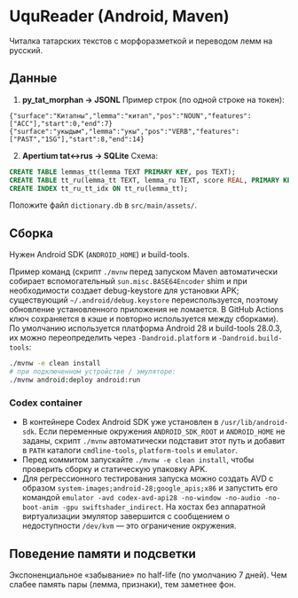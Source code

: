 # UquReader (Android, Maven)

Читалка татарских текстов с морфоразметкой и переводом лемм на русский.

## Данные

1) **py_tat_morphan → JSONL**
Пример строк (по одной строке на токен):
```
{"surface":"Китапны","lemma":"китап","pos":"NOUN","features":["ACC"],"start":0,"end":7}
{"surface":"укыдым","lemma":"укы","pos":"VERB","features":["PAST","1SG"],"start":8,"end":14}
```

2) **Apertium tat↔rus → SQLite**
Схема:
```sql
CREATE TABLE lemmas_tt(lemma TEXT PRIMARY KEY, pos TEXT);
CREATE TABLE tt_ru(lemma_tt TEXT, lemma_ru TEXT, score REAL, PRIMARY KEY(lemma_tt, lemma_ru));
CREATE INDEX tt_ru_tt_idx ON tt_ru(lemma_tt);
```
Положите файл `dictionary.db` в `src/main/assets/`.

## Сборка
Нужен Android SDK (`ANDROID_HOME`) и build-tools.

Пример команд (скрипт `./mvnw` перед запуском Maven автоматически собирает вспомогательный `sun.misc.BASE64Encoder` shim и при необходимости создает debug-keystore для установки APK; существующий `~/.android/debug.keystore` переиспользуется, поэтому обновление установленного приложения не ломается. В GitHub Actions ключ сохраняется в кэше и повторно используется между сборками). По умолчанию используется платформа Android 28 и build-tools 28.0.3, их можно переопределить через `-Dandroid.platform` и `-Dandroid.build-tools`:
```bash
./mvnw -e clean install
# при подключенном устройстве / эмуляторе:
./mvnw android:deploy android:run
```

### Codex container

* В контейнере Codex Android SDK уже установлен в `/usr/lib/android-sdk`. Если переменные окружения `ANDROID_SDK_ROOT` и `ANDROID_HOME` не заданы, скрипт `./mvnw` автоматически подставит этот путь и добавит в `PATH` каталоги `cmdline-tools`, `platform-tools` и `emulator`.
* Перед коммитом запускайте `./mvnw -e clean install`, чтобы проверить сборку и статическую упаковку APK.
* Для регрессионного тестирования запуска можно создать AVD с образом `system-images;android-28;google_apis;x86` и запустить его командой `emulator -avd codex-avd-api28 -no-window -no-audio -no-boot-anim -gpu swiftshader_indirect`. На хостах без аппаратной виртуализации эмулятор завершится с сообщением о недоступности `/dev/kvm` — это ограничение окружения.

## Поведение памяти и подсветки
Экспоненциальное «забывание» по half-life (по умолчанию 7 дней). Чем слабее память пары (лемма, признаки), тем заметнее фон.
